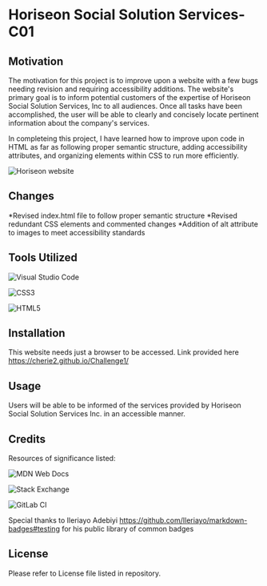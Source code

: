 # Horiseon Social Solution Services-C01

## Motivation
The motivation for this project is to improve upon a website with a few bugs needing revision and requiring accessibility additions. The website's primary goal is to inform potential customers of the expertise of Horiseon Social Solution Services, Inc to all audiences. Once all tasks have been accomplished, the user will be able to clearly and concisely locate pertinent information about the company's services.

In completeing this project, I have learned how to improve upon code in HTML as far as following proper semantic structure, adding accessibility attributes, and organizing elements within CSS to run more efficiently.

![Horiseon website](./Assets/images/_C__Users_cwalk_bootcamp_First-day_index.html.png)


## Changes
   *Revised index.html file to follow proper semantic structure
   *Revised redundant CSS elements and commented changes
   *Addition of alt attribute to images to meet accessibility standards

## Tools Utilized

![Visual Studio Code](https://img.shields.io/badge/Visual%20Studio%20Code-0078d7.svg?style=for-the-badge&logo=visual-studio-code&logoColor=white)

![CSS3](https://img.shields.io/badge/css3-%231572B6.svg?style=for-the-badge&logo=css3&logoColor=white)

![HTML5](https://img.shields.io/badge/html5-%23E34F26.svg?style=for-the-badge&logo=html5&logoColor=white)

## Installation

This website needs just a browser to be accessed. 
Link provided here https://cherie2.github.io/Challenge1/ 

## Usage

Users will be able to be informed of the services provided by Horiseon Social Solution Services Inc. in an accessible manner.

## Credits
Resources of significance listed:

![MDN Web Docs](https://img.shields.io/badge/MDN_Web_Docs-black?style=for-the-badge&logo=mdnwebdocs&logoColor=white)

![Stack Exchange](https://img.shields.io/badge/StackExchange-%23ffffff.svg?style=for-the-badge&logo=StackExchange&logoColor=white)

![GitLab CI](https://img.shields.io/badge/gitlab%20ci-%23181717.svg?style=for-the-badge&logo=gitlab&logoColor=white)

Special thanks to Ileriayo Adebiyi https://github.com/Ileriayo/markdown-badges#testing for his public library of common badges

## License
Please refer to License file listed in repository.
